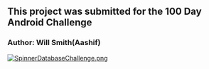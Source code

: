 ## This project was submitted for the 100 Day Android Challenge
### Author: Will Smith(Aashif)

[![SpinnerDatabaseChallenge.png](https://s28.postimg.org/fbj7eqte5/Spinner_Database_Challenge.png)](https://postimg.org/image/x1kvzs6yx/)
